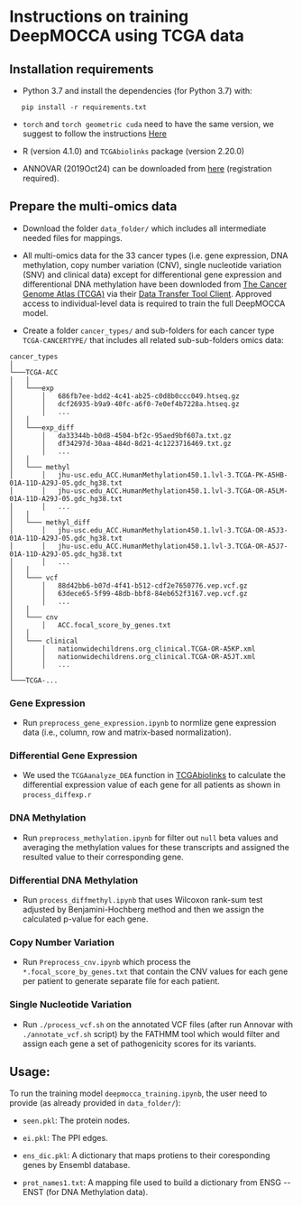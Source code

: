 # Instructions on training DeepMOCCA using TCGA data

## Installation requirements

- Python 3.7 and install the dependencies (for Python 3.7) with:
 ```
	pip install -r requirements.txt
 ```
- `torch` and `torch geometric cuda` need to have the same version, we suggest to follow the instructions [Here](https://pytorch-geometric.readthedocs.io/en/latest/notes/installation.html)

- R (version 4.1.0) and `TCGAbiolinks` package (version 2.20.0)

- ANNOVAR (2019Oct24) can be downloaded from [here](https://www.openbioinformatics.org/annovar/annovar_download_form.php) (registration required).
 
## Prepare the multi-omics data

* Download the folder `data_folder/` which includes all intermediate needed files for mappings.

* All multi-omics data for the 33 cancer types (i.e. gene expression, DNA methylation, copy number variation (CNV), single nucleotide variation (SNV) and clinical data) except for differentional gene expression and differentional DNA methylation have been downloded from [The Cancer Genome Atlas (TCGA)](http://cancergenome.nih.gov) via their [Data Transfer Tool Client](https://gdc.cancer.gov/access-data/gdc-data-transfer-tool). Approved access to individual-level data is required to train the full DeepMOCCA model.

* Create a folder `cancer_types/` and sub-folders for each cancer type `TCGA-CANCERTYPE/` that includes all related sub-sub-folders omics data:

```
cancer_types  
│
└───TCGA-ACC
│   │
│   └───exp
│       │   686fb7ee-bdd2-4c41-ab25-c0d8b0ccc049.htseq.gz
│       │   dcf26935-b9a9-40fc-a6f0-7e0ef4b7228a.htseq.gz
│       │   ...
│   │
│   └───exp_diff
│       │   da33344b-b0d8-4504-bf2c-95aed9bf607a.txt.gz
│       │   df34297d-30aa-484d-8d21-4c1223716469.txt.gz
│       │   ...
│   │
│   └─── methyl
│       │   jhu-usc.edu_ACC.HumanMethylation450.1.lvl-3.TCGA-PK-A5HB-01A-11D-A29J-05.gdc_hg38.txt
│       │   jhu-usc.edu_ACC.HumanMethylation450.1.lvl-3.TCGA-OR-A5LM-01A-11D-A29J-05.gdc_hg38.txt
│       │   ...
│   │
│   └─── methyl_diff
│       │   jhu-usc.edu_ACC.HumanMethylation450.1.lvl-3.TCGA-OR-A5J3-01A-11D-A29J-05.gdc_hg38.txt
│       │   jhu-usc.edu_ACC.HumanMethylation450.1.lvl-3.TCGA-OR-A5J7-01A-11D-A29J-05.gdc_hg38.txt
│       │   ...
│   │
│   └─── vcf
│       │   88d42bb6-b07d-4f41-b512-cdf2e7650776.vep.vcf.gz
│       │   63dece65-5f99-48db-bbf8-84eb652f3167.vep.vcf.gz
│       │   ...
│   │
│   └─── cnv
│       │   ACC.focal_score_by_genes.txt
│   │
│   └─── clinical
│       │   nationwidechildrens.org_clinical.TCGA-OR-A5KP.xml
│       │   nationwidechildrens.org_clinical.TCGA-OR-A5JT.xml
│       │   ...
│
└───TCGA-...
```

### Gene Expression

- Run `preprocess_gene_expression.ipynb` to normlize gene expression data (i.e., column, row and matrix-based normalization).

### Differential Gene Expression

- We used the `TCGAanalyze_DEA` function in [TCGAbiolinks](/bioc/vignettes/TCGAbiolinks/inst/doc/analysis.html#TCGAanalyze_DEA__TCGAanalyze_LevelTab:_Differential_expression_analysis_(DEA)) to calculate the differential expression value of each gene for all patients as shown in `process_diffexp.r`

###  DNA Methylation

- Run `preprocess_methylation.ipynb` for filter out `null` beta values and averaging the methylation values for these transcripts and assigned the resulted value to their corresponding gene.

### Differential DNA Methylation

- Run `process_diffmethyl.ipynb` that uses Wilcoxon rank-sum test adjusted by Benjamini-Hochberg method and then we assign the calculated p-value for each gene.

###  Copy Number Variation

- Run `Preprocess_cnv.ipynb` which process the `*.focal_score_by_genes.txt` that contain the CNV values for each gene per patient to generate separate file for each patient.

###  Single Nucleotide Variation

- Run `./process_vcf.sh` on the annotated VCF files (after run Annovar with `./annotate_vcf.sh` script) by the FATHMM tool which would filter and assign each gene a set of pathogenicity scores for its variants.

## Usage:

To run the training model `deepmocca_training.ipynb`, the user need to provide (as already provided in `data_folder/`):

- `seen.pkl`: The protein nodes.

- `ei.pkl`: The PPI edges.

- `ens_dic.pkl`: A dictionary that maps protiens to their coresponding genes by Ensembl database.

- `prot_names1.txt`: A mapping file used to build a dictionary from ENSG -- ENST (for DNA Methylation data).

